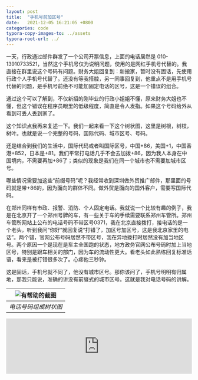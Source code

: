 ```yaml
---
layout: post
title:  "手机号前加区号"
date:   2021-12-05 16:21:05 +0800
categories: code
typora-copy-images-to: ../assets
typora-root-url: ../
---
```


一天，行政通过邮件群发了一个公司开票信息，上面的电话居然是 010-13910733521，当然这个手机号仅为说明问题，使用的是网红手机号代替的。我直接在群里说这个号码有问题。财务大姐回复到：新搬家，暂时没有固话，先使用行政个人手机号代替了。还没有等我搭腔，另一同事回复到，他重点不是用手机号代替的问题，是手机号前绝不可能加固定电话的区号，这是一个错误的组合。

通过这个可以了解到，不仅新招的刚毕业的行政小姐姐不懂，原来财务大姐也不懂，但这个错误在程序员眼里的低级程度，简直是令人发指。如果这个号码给外从看到可丢人丢到家了。

这个知识点我再来复述一下。我们一起来看一下这个树状图，这里是树根，树枝，树叶。也就是说一个完整的号码，国际代码、城市区号、号码。

还是结合到我们的生活中，国际代码或者叫国际区号，中国+86，美国+1，中国香港+852，日本是+81。我们平常打电话几乎不会去加拨+86，因为我人本身在中国境内，不需要再加+86了；类似的现象是我们在同一个城市也不需要加城市区号。

哪些情况需要加这些“前缀号码”呢？我经常收到深圳做外贸推广邮件，那里面的号码就是带+86的，因为面向的群体不同。做外贸是面向的国外客户，需要写国际代码。

在郑州同样有市政、报警、消防、个人固定电话。我就说一个比较有趣的例子，我是在北京开了一个郑州号牌的车，有一些关于车的手续需要联系郑州车管所。郑州车管所网站上公布的电话号码不带区号0371，我在北京直接拨打，接电话的是一个老头，听到我问“你好”就回复说“打错了，加区号加区号，这是我北京家里的电话”。两个错，官网公布号码居然不带区号，我在异地拨打时居然没有加当地区号。两个原因一个是现在是车主全国跑的状态，地方政务官网公布号码时加上当地区号，特别是跟车相关的部门，因为车的流动性更大。看老头如此熟练回复标准话语，看来是被打错很多次了。心疼他三秒钟。

这是固话，手机号就不同了，他没有城市区号。那你该问了，手机号明明有归属地，那我只能说，准确的讲没有前缀式的城市区号。这就是我对电话号码的讲解。

| ![有帮助的截图](/assets/tel_phone.png) |
| :----------------------------------------: |
|          *电话号码组成树状图*          |


<iframe width="100%" height="calc(100vh - (2 * 10)px)" src="https://www.youtube.com/embed/9i3Gk9r3VDY?rel=0" title="YouTube video player" frameborder="0" allow="accelerometer; autoplay; clipboard-write; encrypted-media; gyroscope; picture-in-picture" allowfullscreen></iframe>
